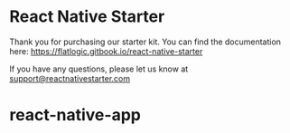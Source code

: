 # React Native Starter

Thank you for purchasing our starter kit. You can find the documentation here: https://flatlogic.gitbook.io/react-native-starter

If you have any questions, please let us know at support@reactnativestarter.com
# react-native-app
